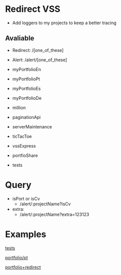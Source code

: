 # Redirect VSS
- Add loggers to my projects to keep a better tracing

## Avaliable
- Redirect:
    /[one_of_these]
- Alert:
    /alert/[one_of_these]

- myPortfolioEn
- myPortfolioPt
- myPortfolioEs
- myPortfolioDe
- million
- paginationApi
- serverMaintenance
- ticTacToe
- vssExpress
- portfioShare
- tests  

# Query
- isPort or isCv
    - /alert/:projectName?isCv
- extra:
    - /alert/:projectName?extra=123123


# Examples
[tests](https://vss-redirect.vercel.app/tests)

[portfolio/pt](https://my-portfolio-lyart-pi-90.vercel.app/pt)

[portfolio+redirect](https://vss-redirect.vercel.app/myPortfolioPt)
    
